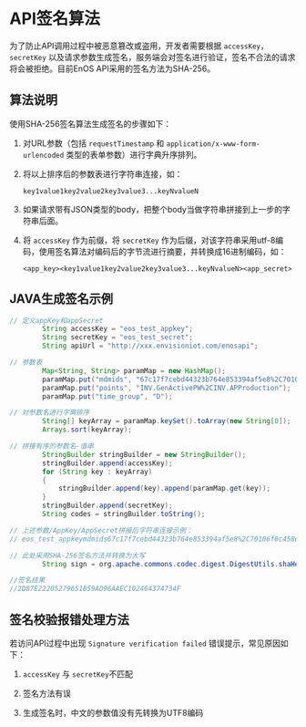 # API签名算法

为了防止API调用过程中被恶意篡改或盗用，开发者需要根据 `accessKey`，`secretKey` 以及请求参数生成签名，服务端会对签名进行验证，签名不合法的请求将会被拒绝。目前EnOS API采用的签名方法为SHA-256。

## 算法说明

使用SHA-256签名算法生成签名的步骤如下：

1. 对URL参数（包括 `requestTimestamp` 和 `application/x-www-form-urlencoded` 类型的表单参数）进行字典升序排列。

2. 将以上排序后的参数表进行字符串连接，如：

   ```
   key1value1key2value2key3value3...keyNvalueN
   ```

3. 如果请求带有JSON类型的body，把整个body当做字符串拼接到上一步的字符串后面。

4. 将 `accessKey` 作为前缀，将 `secretKey` 作为后缀，对该字符串采用utf-8编码，使用签名算法对编码后的字节流进行摘要，并转换成16进制编码，如：

   ```
   <app_key><key1value1key2value2key3value3...keyNvalueN><app_secret>
   ```

## **JAVA生成签名示例**

```java
// 定义appKey和appSecret
        String accessKey = "eos_test_appkey";
        String secretKey = "eos_test_secret";
        String apiUrl = "http://xxx.envisioniot.com/enosapi";

// 参数表
        Map<String, String> paramMap = new HashMap();
        paramMap.put("mdmids", "67c17f7cebd44323b764e853394af5e8%2C70106f0c458e4b3994e741670d6be659");
        paramMap.put("points", "INV.GenActivePW%2CINV.APProduction");
        paramMap.put("time_group", "D");

// 对参数名进行字典排序
        String[] keyArray = paramMap.keySet().toArray(new String[0]);
        Arrays.sort(keyArray);

// 拼接有序的参数名-值串
        StringBuilder stringBuilder = new StringBuilder();
        stringBuilder.append(accessKey);
        for (String key : keyArray)
        {
            stringBuilder.append(key).append(paramMap.get(key));
        }
        stringBuilder.append(secretKey);
        String codes = stringBuilder.toString();

// 上述参数/AppKey/AppSecret拼接后字符串连接示例：
// eos_test_appkeymdmids67c17f7cebd44323b764e853394af5e8%2C70106f0c458e4b3994e741670d6be659pointsINV.GenActivePW%2CINV.APProductiontime_groupDeos_test_secret

// 此处采用SHA-256签名方法并转换为大写
        String sign = org.apache.commons.codec.digest.DigestUtils.shaHex(codes).toUpperCase();

//签名结果
//2D87E22205279651B59AD96AAEC102464374734F
```

## 签名校验报错处理方法

若访问API过程中出现 `Signature verification failed` 错误提示，常见原因如下：

1.  `accessKey` 与 `secretKey`不匹配

2.  签名方法有误

3.  生成签名时，中文的参数值没有先转换为UTF8编码

